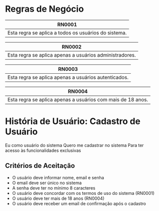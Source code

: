 # Regras de Negócio

| **RN0001** |
|-----------|
| Esta regra se aplica a todos os usuários do sistema. |

| **RN0002** |
|-----------|
| Esta regra se aplica apenas a usuários administradores. |

| **RN0003** |
|-----------|
| Esta regra se aplica apenas a usuários autenticados. |

| **RN0004** |
|-----------|
| Esta regra se aplica apenas a usuários com mais de 18 anos. |

# História de Usuário: Cadastro de Usuário

Eu como usuário do sistema
Quero me cadastrar no sistema
Para ter acesso às funcionalidades exclusivas

## Critérios de Aceitação

- O usuário deve informar nome, email e senha
- O email deve ser único no sistema
- A senha deve ter no mínimo 8 caracteres
- O usuário deve concordar com os termos de uso do sistema (RN0001)
- O usuário deve ter mais de 18 anos (RN0004)
- O usuário deve receber um email de confirmação após o cadastro
